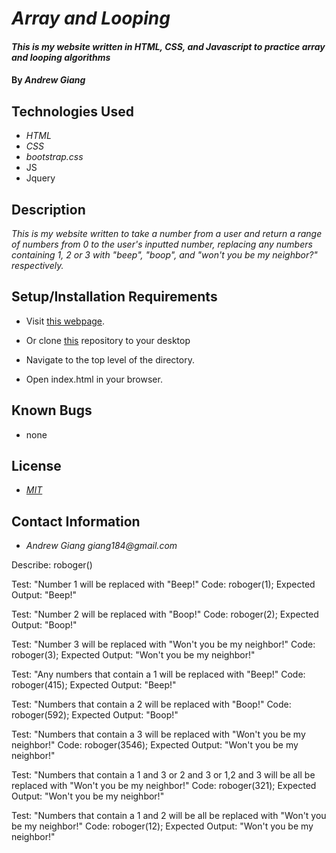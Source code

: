 # _Array and Looping_

#### _This is my website written in HTML, CSS, and Javascript to practice array and looping algorithms_

#### By _Andrew Giang_

## Technologies Used

* _HTML_
* _CSS_
* _bootstrap.css_
* JS
* Jquery

## Description

_This is my website written to take a number from a user and return a range of numbers from 0 to the user's inputted number, replacing any numbers containing 1, 2 or 3 with "beep", "boop", and "won't you be my neighbor?" respectively._

## Setup/Installation Requirements
* Visit [this webpage](https://giang184.github.io/programmingLanguageSuggestor/). 

* Or clone [this](https://github.com/giang184/programmingLanguageSuggestor.git) repository to your desktop
* Navigate to the top level of the directory.
* Open index.html in your browser.

## Known Bugs

* none

## License

* _[MIT](https://opensource.org/licenses/MIT)_

## Contact Information

* _Andrew Giang giang184@gmail.com_

Describe: roboger()

Test: "Number 1 will be replaced with "Beep!"
Code: roboger(1);
Expected Output: "Beep!"

Test: "Number 2 will be replaced with "Boop!"
Code: roboger(2);
Expected Output: "Boop!"

Test: "Number 3 will be replaced with "Won't you be my neighbor!"
Code: roboger(3);
Expected Output: "Won't you be my neighbor!"

Test: "Any numbers that contain a 1 will be replaced with "Beep!"
Code: roboger(415);
Expected Output: "Beep!"

Test: "Numbers that contain a 2 will be replaced with "Boop!"
Code: roboger(592);
Expected Output: "Boop!"

Test: "Numbers that contain a 3 will be replaced with "Won't you be my neighbor!"
Code: roboger(3546);
Expected Output: "Won't you be my neighbor!"

Test: "Numbers that contain a 1 and 3 or 2 and 3 or 1,2 and 3 will be all be replaced with "Won't you be my neighbor!"
Code: roboger(321);
Expected Output: "Won't you be my neighbor!"

Test: "Numbers that contain a 1 and 2 will be all be replaced with "Won't you be my neighbor!"
Code: roboger(12);
Expected Output: "Won't you be my neighbor!"